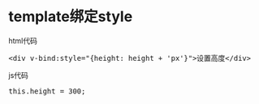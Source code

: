 # template绑定style
html代码
<pre>&lt;div v-bind:style="{height: height + 'px'}"&gt;设置高度&lt;/div&gt;</pre>
js代码
<pre>this.height = 300;</pre>